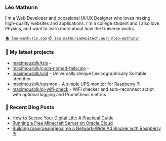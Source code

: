 ### Léo Mathurin

I'm a Web Developer and occasional UI/UX Designer who loves making high-quality websites and applications. I'm a college
student and I also love Physics, and want to learn more about how the Universe works.

[`🏠 leo-mathurin.com`](https://leo-mathurin.com)
[`📫 leo.mathurin@epitech.eu`](mailto:leo.mathurin@epitech.eu)
[`🏢 @leo-mathurin`](https://www.linkedin.com/in/leo-mathurin/)

### 🌱 My latest projects

- [maximousblk/tsls](https://github.com/maximousblk/tsls) - 
- [maximousblk/cuda-nomad-tailscale](https://github.com/maximousblk/cuda-nomad-tailscale) - 
- [maximousblk/ulid](https://github.com/maximousblk/ulid) - Universally Unique Lexicographically Sortable Identifier
- [maximousblk/upsmon](https://github.com/maximousblk/upsmon) - A simple UPS monitor for Raspberry Pi
- [maximousblk/pi-wifi-check](https://github.com/maximousblk/pi-wifi-check) - WiFi checker and auto-reconnect script with optional logging and Prometheus metrics

### 📰 Recent Blog Posts

<!-- BLOG-POST-LIST:START -->
- [How to Secure Your Digital Life: A Practical Guide](https://leo-mathurin.vercel.app/blog/secure-your-digital-life)
- [Running a Free Minecraft Server on Oracle Cloud](https://leo-mathurin.vercel.app/blog/oracle-vm-minecraft-server)
- [Building roeajroeajorjeoajrea a Network-Wide Ad Blocker with Raspberry Pi](https://leo-mathurin.vercel.app/blog/remote-ad-blocker-dns-vpn)
<!-- BLOG-POST-LIST:END -->
